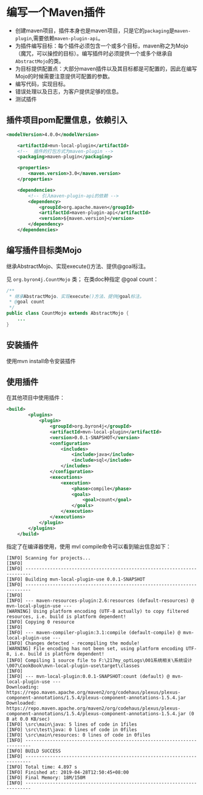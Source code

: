 
# 编写一个Maven插件


- 创建maven项目，插件本身也是maven项目，只是它的```packaging```是```maven-plugin```,需要依赖```maven-plugin-api```。
- 为插件编写目标：每个插件必须包含一个或多个目标，maven称之为Mojo（魔咒，可以操控的目标）。编写插件时必须提供一个或多个继承自```AbstractMojo```的类。
- 为目标提供配置点：大部分maven插件以及其目标都是可配置的，因此在编写Mojo的时候需要注意提供可配置的参数。
- 编写代码，实现目标。
- 错误处理以及日志，为客户提供足够的信息。
- 测试插件


## 插件项目pom配置信息，依赖引入

```xml
<modelVersion>4.0.0</modelVersion>

    <artifactId>mvn-local-plugin</artifactId>
    <!--  插件的打包方式为maven-plugin -->
    <packaging>maven-plugin</packaging>

    <properties>
        <maven.version>3.0</maven.version>
    </properties>

    <dependencies>
        <!-- 引入maven-plugin-api的依赖 -->
        <dependency>
            <groupId>org.apache.maven</groupId>
            <artifactId>maven-plugin-api</artifactId>
            <version>${maven.version}</version>
        </dependency>
    </dependencies>
```

## 编写插件目标类Mojo

继承AbstractMojo、实现execute()方法、提供@goal标注。

见 ```org.byron4j.CountMojo``` 类；
在类doc种指定 @goal count：
```java
/**
 * 继承AbstractMojo、实现execute()方法、提供@goal标注。
 * @goal count
 */
public class CountMojo extends AbstractMojo { 
    ...
}
``` 

## 安装插件

使用mvn install命令安装插件

## 使用插件

在其他项目中使用插件：
```xml
<build>
        <plugins>
            <plugin>
                <groupId>org.byron4j</groupId>
                <artifactId>mvn-local-plugin</artifactId>
                <version>0.0.1-SNAPSHOT</version>
                <configuration>
                    <includes>
                        <include>java</include>
                        <include>sql</include>
                    </includes>
                </configuration>
                <executions>
                    <execution>
                        <phase>compile</phase>
                        <goals>
                            <goal>count</goal>
                        </goals>
                    </execution>
                </executions>
            </plugin>
        </plugins>
    </build>
```

指定了在编译器使用，使用 mvl compile命令可以看到输出信息如下：
```
[INFO] Scanning for projects...
[INFO]                                                                         
[INFO] ------------------------------------------------------------------------
[INFO] Building mvn-local-plugin-use 0.0.1-SNAPSHOT
[INFO] ------------------------------------------------------------------------
[INFO] 
[INFO] --- maven-resources-plugin:2.6:resources (default-resources) @ mvn-local-plugin-use ---
[WARNING] Using platform encoding (UTF-8 actually) to copy filtered resources, i.e. build is platform dependent!
[INFO] Copying 0 resource
[INFO] 
[INFO] --- maven-compiler-plugin:3.1:compile (default-compile) @ mvn-local-plugin-use ---
[INFO] Changes detected - recompiling the module!
[WARNING] File encoding has not been set, using platform encoding UTF-8, i.e. build is platform dependent!
[INFO] Compiling 1 source file to F:\217my_optLogs\001系统相关\系统设计\007\CookBook\mvn-local-plugin-use\target\classes
[INFO] 
[INFO] --- mvn-local-plugin:0.0.1-SNAPSHOT:count (default) @ mvn-local-plugin-use ---
Downloading: https://repo.maven.apache.org/maven2/org/codehaus/plexus/plexus-component-annotations/1.5.4/plexus-component-annotations-1.5.4.jar
Downloaded: https://repo.maven.apache.org/maven2/org/codehaus/plexus/plexus-component-annotations/1.5.4/plexus-component-annotations-1.5.4.jar (0 B at 0.0 KB/sec)
[INFO] \src\main\java: 5 lines of code in 1files
[INFO] \src\test\java: 0 lines of code in 0files
[INFO] \src\main\resources: 0 lines of code in 0files
[INFO] ------------------------------------------------------------------------
[INFO] BUILD SUCCESS
[INFO] ------------------------------------------------------------------------
[INFO] Total time: 4.897 s
[INFO] Finished at: 2019-04-28T12:50:45+08:00
[INFO] Final Memory: 18M/150M
[INFO] ------------------------------------------------------------------------
```


